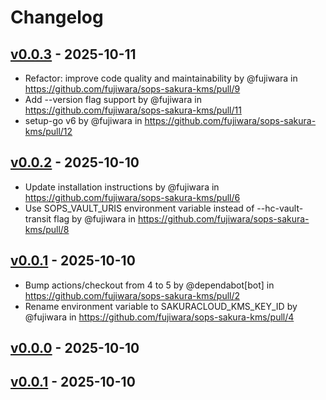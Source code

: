 # Changelog

## [v0.0.3](https://github.com/fujiwara/sops-sakura-kms/compare/v0.0.2...v0.0.3) - 2025-10-11
- Refactor: improve code quality and maintainability by @fujiwara in https://github.com/fujiwara/sops-sakura-kms/pull/9
- Add --version flag support by @fujiwara in https://github.com/fujiwara/sops-sakura-kms/pull/11
- setup-go v6 by @fujiwara in https://github.com/fujiwara/sops-sakura-kms/pull/12

## [v0.0.2](https://github.com/fujiwara/sops-sakura-kms/compare/v0.0.1...v0.0.2) - 2025-10-10
- Update installation instructions by @fujiwara in https://github.com/fujiwara/sops-sakura-kms/pull/6
- Use SOPS_VAULT_URIS environment variable instead of --hc-vault-transit flag by @fujiwara in https://github.com/fujiwara/sops-sakura-kms/pull/8

## [v0.0.1](https://github.com/fujiwara/sops-sakura-kms/compare/v0.0.0...v0.0.1) - 2025-10-10
- Bump actions/checkout from 4 to 5 by @dependabot[bot] in https://github.com/fujiwara/sops-sakura-kms/pull/2
- Rename environment variable to SAKURACLOUD_KMS_KEY_ID by @fujiwara in https://github.com/fujiwara/sops-sakura-kms/pull/4

## [v0.0.0](https://github.com/fujiwara/sops-sakura-kms/compare/v0.0.1...v0.0.0) - 2025-10-10

## [v0.0.1](https://github.com/fujiwara/sops-sakura-kms/commits/v0.0.1) - 2025-10-10
